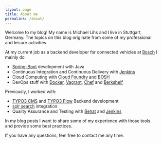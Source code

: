 ```yaml
---
layout: page
title: About me
permalink: /about/
---
```


Welcome to my blog! My name is Michael Lihs and I live in Stuttgart, Germany. The topics on this blog originate from some of my professional and leisure activities.

At my current job as a backend developer for connected vehicles at [Bosch] I mainly do

* [Spring-Boot] development with Java
* Continuous Integration and Continuous Delivery with [Jenkins]
* Cloud Computing with [Cloud Foundry] and [BOSH]
* DevOps stuff with [Docker], [Vagrant], [Chef] and [Berkshelf]

Previously, I worked with:

* [TYPO3 CMS] and [TYPO3 Flow] Backend development
* [solr search] integration
* Quality Assurance and Testing with [Behat] and [Jenkins]

In my blog posts I want to share some of my experience with those tools and provide some best practices.

If you have any questions, feel free to contact me any time.

[TYPO3 CMS]:			http://www.typo3.org
[TYPO3 Flow]:			http://flow.typo3.org
[solr search]:			http://lucene.apache.org/solr/
[Behat]:				http://behat.org
[Jenkins]:				https://jenkins-ci.org/
[Vagrant]:				http://vagrantup.com
[Chef]:					http://chef.io
[Berkshelf]:			http://berkshelf.com
[Spring-Boot]:			https://projects.spring.io/spring-boot/
[Cloud Foundry]:		https://www.cloudfoundry.org/
[BOSH]:					https://bosh.io/
[Docker]:				https://www.docker.com/
[Bosch]:				https://www.bosch.com
